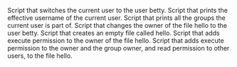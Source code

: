 Script that switches the current user to the user betty.
Script that prints the effective username of the current user.
Script that prints all the groups the current user is part of.
Script that changes the owner of the file hello to the user betty.
Script that creates an empty file called hello.
Script that adds execute permission to the owner of the file hello.
Script that adds execute permission to the owner and the group owner, and read permission to other users, to the file hello.
